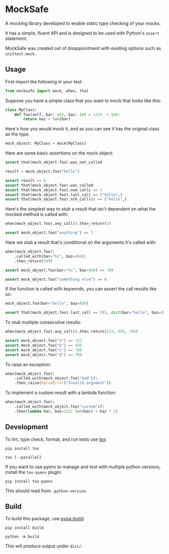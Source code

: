 # MockSafe

A mocking library developed to enable static type checking of your mocks.

It has a simple, fluent API and is designed to be used with Python's `assert` statement.

MockSafe was created out of disappointment with existing options such as `unittest.mock`.

## Usage

First import the following in your test:

```python
from mocksafe import mock, when, that
```

Suppose you have a simple class that you want to mock that looks like this:

```python
class MyClass:
    def foo(self, bar: str, baz: int = 123) -> int:
        return baz + len(bar)
```

Here's how you would mock it, and as you can see it has
the original class as the type.

```python
mock_object: MyClass = mock(MyClass)
```

Here are some basic assertions on the mock object:

```python
assert that(mock_object.foo).was_not_called

result = mock_object.foo("hello")

assert result == 0
assert that(mock_object.foo).was_called
assert that(mock_object.foo).num_calls == 1
assert that(mock_object.foo).last_call == ("hello",)
assert that(mock_object.foo).nth_call(0) == ("hello",)
```

Here's the simplest way to stub a result that isn't dependent on
what the mocked method is called with:

```python
when(mock_object.foo).any_call().then_return(3)

assert mock_object.foo("anything") == 3
```

Here we stub a result that's conditional on the arguments it's called with:

```python
when(mock_object.foo)\
    .called_with(bar="hi", baz=456)\
    .then_return(789)

assert mock_object.foo(bar="hi", baz=456) == 789

assert mock_object.foo("something else") == 0
```

If the function is called with keywords, you can assert the call results like so:

```python
mock_object.foo(bar="hello", baz=456)

assert that(mock_object.foo).last_call == ((), dict(bar="hello", baz=456))
```

To stub multiple consecutive results:

```python
when(mock_object.foo).any_call().then_return(123, 456, 789)

assert mock_object.foo("a") == 123
assert mock_object.foo("b") == 456
assert mock_object.foo("c") == 789
assert mock_object.foo("d") == 789
```

To raise an exception:

```python
when(mock_object.foo)\
    .called_with(mock_object.foo("bad"))\
    .then_raise(ValueError("Invalid argument"))
```

To implement a custom result with a lambda function:

```python
when(mock_object.foo)\
    .called_with(mock_object.foo("custom"))\
    .then(lambda bar, baz=123: len(bar) + baz * 2)
```

## Development

To lint, type check, format, and run tests use [tox](https://tox.wiki/en/latest/):

```
pip install tox

tox [--parallel]
```

If you want to use pyenv to manage and test with multiple python versions, install the `tox-pyenv` plugin:

```
pip install tox-pyenv
```

This should read from `.python-version`.

## Build

To build this package, use [pypa-build](https://github.com/pypa/build):

```
pip install build

python -m build
```

This will produce output under `dist/`.
